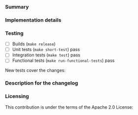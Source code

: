 <!--
Please make sure you've read and understood our contributing guidelines;
https://github.com/aws/amazon-ecs-agent/blob/master/CONTRIBUTING.md

Please provide the following information:
-->

### Summary
<!-- What does this pull request do? -->

### Implementation details
<!-- How are the changes implemented? -->

### Testing
<!-- How was this tested? -->
<!--
Note for external contributors:
`make short-test` and `make test` can run anywhere in a development environment
like your laptop.  Please ensure both of these pass before opening the pull
request.  `make run-functional-tests` must be run on an EC2 instance with an
instance profile allowing it access to AWS resources.  Running
`make run-functional-tests` may incur charges to your AWS account; if you're
unable or unwilling to run these tests in your own account, we can run the tests
and provide test results.
-->
- [ ] Builds (`make release`)
- [ ] Unit tests (`make short-test`) pass
- [ ] Integration tests (`make test`) pass
- [ ] Functional tests (`make run-functional-tests`) pass

New tests cover the changes: <!-- yes|no -->

### Description for the changelog
<!--
Write a short (one line) summary that describes the changes in this
pull request for inclusion in the changelog.
You can see our changelog entry style here:
https://github.com/aws/amazon-ecs-agent/commit/c9aefebc2b3007f09468f651f6308136bd7b384f
-->

### Licensing
<!--
Please confirm that this contribution is under the terms of the Apache 2.0
License.
-->
This contribution is under the terms of the Apache 2.0 License: <!-- yes -->
